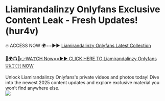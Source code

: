 # Liamirandalinzy Onlyfans Exclusive Content Leak - Fresh Updates! (hur4v)

🔥 ACCESS NOW 🌍==►► <a href="https://tinyurl.com/kvy9nzfs" rel="nofollow">Liamirandalinzy Onlyfans Latest Collection</a>
<br><br>
[🔴🌍📺📱👉WA𝚃CH Now==►► CLICK HERE TO Liamirandalinzy Onlyfans 𝚆𝙰𝚃𝙲𝙷 NOW](https://tinyurl.com/kvy9nzfs)
<br><br>
Unlock Liamirandalinzy Onlyfans's private videos and photos today! Dive into the newest 2025 content updates and explore exclusive material you won’t find anywhere else.
<br>
<a href="https://tinyurl.com/kvy9nzfs" rel="nofollow" data-target="animated-image.originalLink"><img src="https://camo.githubusercontent.com/8a4f000d20f83aca3bf7ec5f350d767afa0574a8a352519fd8cfa583a6f93a33/68747470733a2f2f692e696d6775722e636f6d2f644a486b345a712e676966" data-canonical-src="https://i.imgur.com/dJHk4Zq.gif" style="max-width: 100%; display: inline-block;" data-target="animated-image.originalImage"></a>
<br>
